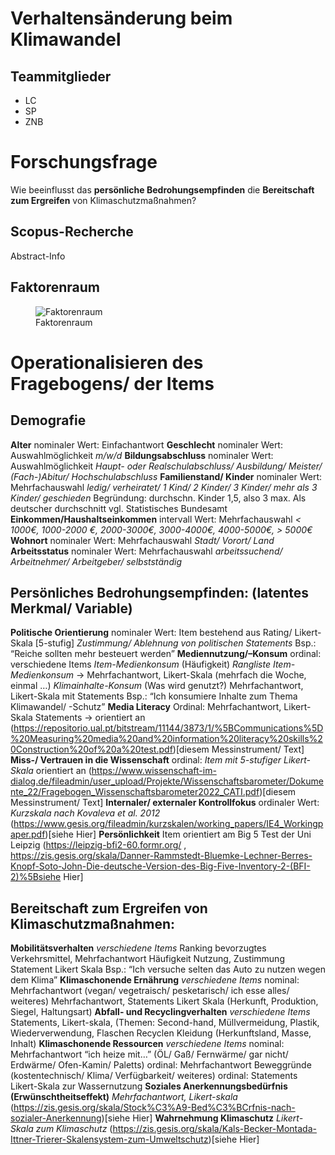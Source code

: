 # Verhaltensänderung beim Klimawandel

## Teammitglieder

-   LC
-   SP
-   ZNB

# Forschungsfrage

Wie beeinflusst das **persönliche Bedrohungsempfinden** die
**Bereitschaft zum Ergreifen** von Klimaschutzmaßnahmen?

## Scopus-Recherche

Abstract-Info

## Faktorenraum

<figure>
<img src="README_files/figure-markdown_strict/Faktorenraum3"
alt="Faktorenraum" />
<figcaption aria-hidden="true">Faktorenraum</figcaption>
</figure>

# Operationalisieren des Fragebogens/ der Items

## Demografie

**Alter** nominaler Wert: Einfachantwort **Geschlecht** nominaler Wert:
Auswahlmöglichkeit *m/w/d* **Bildungsabschluss** nominaler Wert:
Auswahlmöglichkeit *Haupt- oder Realschulabschluss/ Ausbildung/ Meister/
(Fach-)Abitur/ Hochschulabschluss* **Familienstand/ Kinder** nominaler
Wert: Mehrfachauswahl *ledig/ verheiratet/ 1 Kind/ 2 Kinder/ 3 Kinder/
mehr als 3 Kinder/ geschieden* Begründung: durchschn. Kinder 1,5, also 3
max. Als deutscher durchschnitt vgl. Statistisches Bundesamt
**Einkommen/Haushaltseinkommen** intervall Wert: Mehrfachauswahl *&lt;
1000€, 1000-2000 €, 2000-3000€, 3000-4000€, 4000-5000€, &gt; 5000€*
**Wohnort** nominaler Wert: Mehrfachauswahl *Stadt/ Vorort/ Land*
**Arbeitsstatus** nominaler Wert: Mehrfachauswahl *arbeitssuchend/
Arbeitnehmer/ Arbeitgeber/ selbstständig*

## Persönliches Bedrohungsempfinden: (latentes Merkmal/ Variable)

**Politische Orientierung** nominaler Wert: Item bestehend aus Rating/
Likert-Skala \[5-stufig\] *Zustimmung/ Ablehnung von politischen
Statements* Bsp.: “Reiche sollten mehr besteuert werden”
**Mediennutzung/–Konsum** ordinal: verschiedene Items
*Item-Medienkonsum* (Häufigkeit) *Rangliste Item-Medienkonsum* -&gt;
Mehrfachantwort, Likert-Skala (mehrfach die Woche, einmal …)
*Klimainhalte-Konsum* (Was wird genutzt?) Mehrfachantwort, Likert-Skala
mit Statements Bsp.: “Ich konsumiere Inhalte zum Thema Klimawandel/
-Schutz” **Media Literacy** Ordinal: Mehrfachantwort, Likert-Skala
Statements -&gt; orientiert an
(<https://repositorio.ual.pt/bitstream/11144/3873/1/%5BCommunications%5D%20Measuring%20media%20and%20information%20literacy%20skills%20Construction%20of%20a%20test.pdf>)\[diesem
Messinstrument/ Text\] **Miss-/ Vertrauen in die Wissenschaft** ordinal:
*Item mit 5-stufiger Likert-Skala* orientiert an
(<https://www.wissenschaft-im-dialog.de/fileadmin/user_upload/Projekte/Wissenschaftsbarometer/Dokumente_22/Fragebogen_Wissenschaftsbarometer2022_CATI.pdf>)\[diesem
Messinstrument/ Text\] **Internaler/ externaler Kontrollfokus**
ordinaler Wert: *Kurzskala nach Kovaleva et al. 2012*
(<https://www.gesis.org/fileadmin/kurzskalen/working_papers/IE4_Workingpaper.pdf>)\[siehe
Hier\] **Persönlichkeit** Item orientiert am Big 5 Test der Uni Leipzig
(<https://leipzig-bfi2-60.formr.org/> ,
<https://zis.gesis.org/skala/Danner-Rammstedt-Bluemke-Lechner-Berres-Knopf-Soto-John-Die-deutsche-Version-des-Big-Five-Inventory-2-(BFI-2)%5Bsiehe>
Hier\]

## Bereitschaft zum Ergreifen von Klimaschutzmaßnahmen:

**Mobilitätsverhalten** *verschiedene Items* Ranking bevorzugtes
Verkehrsmittel, Mehrfachantwort Häufigkeit Nutzung, Zustimmung Statement
Likert Skala Bsp.: “Ich versuche selten das Auto zu nutzen wegen dem
Klima” **Klimaschonende Ernährung** *verschiedene Items* nominal:
Mehrfachantwort (vegan/ vegetraisch/ pesketarisch/ ich esse alles/
weiteres) Mehrfachantwort, Statements Likert Skala (Herkunft,
Produktion, Siegel, Haltungsart) **Abfall- und Recyclingverhalten**
*verschiedene Items* Statements, Likert-skala, (Themen: Second-hand,
Müllvermeidung, Plastik, Wiederverwendung, Flaschen Recyclen Kleidung
(Herkunftsland, Masse, Inhalt) **Klimaschonende Ressourcen**
*verschiedene Items* nominal: Mehrfachantwort “ich heize mit…” (ÖL/ Gaß/
Fernwärme/ gar nicht/ Erdwärme/ Ofen-Kamin/ Paletts) ordinal:
Mehrfachantwort Beweggründe (kostentechnisch/ Klima/ Verfügbarkeit/
weiteres) ordinal: Statements Likert-Skala zur Wassernutzung **Soziales
Anerkennungsbedürfnis (Erwünschtheitseffekt)** *Mehrfachantwort,
Likert-skala*
(<https://zis.gesis.org/skala/Stock%C3%A9-Bed%C3%BCrfnis-nach-sozialer-Anerkennung>)\[siehe
Hier\] **Wahrnehmung Klimaschutz** *Likert-Skala zum Klimaschutz*
(<https://zis.gesis.org/skala/Kals-Becker-Montada-Ittner-Trierer-Skalensystem-zum-Umweltschutz>)\[siehe
Hier\]
